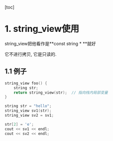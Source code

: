 [toc]

# 1. string_view使用

string_view把他看作是**const string \* **就好

它不进行拷贝, 它是只读的.

## 1.1 例子

```c++
string_view foo() {
    string str;
    return string_view(str);  // 指向栈内局部变量
}
```

```c++
string str = "hello";
string_view sv1(str);
string_view sv2 = sv1;

str[2] = 'e';
cout << sv1 << endl;
cout << sv2 << endl;
```

